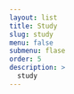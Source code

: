 ```yaml
---
layout: list
title: Study
slug: study
menu: false
submenu: flase
order: 5
description: >
  study
---
```

